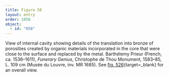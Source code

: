 ```yaml
---
title: Figure 58
layout: entry
order: 1058
object:
  - id: "058"
---
```


View of internal cavity showing details of the translation into bronze of porosities created by organic materials incorporated in the core that were close to the surface and replaced by the metal. Barthélemy Prieur (French, ca. 1536–1611), *Funerary Genius*, Christophe de Thou Monument, 1583–85, L. 109 cm (Musée du Louvre, inv. MR 1685). See [fig. 526](/visual-atlas/#fig-526){target=_blank} for an overall view.

